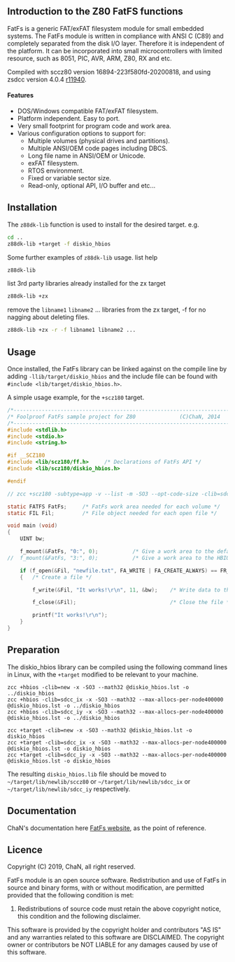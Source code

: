 ## Introduction to the Z80 FatFS functions

FatFs is a generic FAT/exFAT filesystem module for small embedded systems. The FatFs module is written in compliance with ANSI C (C89) and completely separated from the disk I/O layer. Therefore it is independent of the platform. It can be incorporated into small microcontrollers with limited resource, such as 8051, PIC, AVR, ARM, Z80, RX and etc.

Compiled with sccz80 version 16894-223f580fd-20200818, and using zsdcc version 4.0.4 [r11940](https://sourceforge.net/p/sdcc/code/11940/log/?path=/trunk/sdcc).

#### Features

<ul>
 <li>DOS/Windows compatible FAT/exFAT filesystem.</li>
 <li>Platform independent. Easy to port.</li>
 <li>Very small footprint for program code and work area.</li>
 <li>Various configuration options to support for:
  <ul>
   <li>Multiple volumes (physical drives and partitions).</li>
   <li>Multiple ANSI/OEM code pages including DBCS.</li>
   <li>Long file name in ANSI/OEM or Unicode.</li>
   <li>exFAT filesystem.</li>
   <li>RTOS environment.</li>
   <li>Fixed or variable sector size.</li>
   <li>Read-only, optional API, I/O buffer and etc...</li>
  </ul>
 </li>
</ul>

## Installation

The `z88dk-lib` function is used to install for the desired target. e.g.

```bash
cd ..
z88dk-lib +target -f diskio_hbios
```

Some further examples of `z88dk-lib` usage.
list help
```bash
z88dk-lib
```
list 3rd party libraries already installed for the zx target
```bash
z88dk-lib +zx
```
remove the `libname1` `libname2` ... libraries from the zx target, -f for no nagging about deleting files.
```bash
z88dk-lib +zx -r -f libname1 libname2 ...
```

## Usage

Once installed, the FatFs library can be linked against on the compile line by adding `-llib/target/diskio_hbios` and the include file can be found with `#include <lib/target/diskio_hbios.h>`.

A simple usage example, for the `+scz180` target.

```c
/*----------------------------------------------------------------------*/
/* Foolproof FatFs sample project for Z80              (C)ChaN, 2014    */
/*----------------------------------------------------------------------*/
#include <stdlib.h>
#include <stdio.h>
#include <string.h>

#if __SCZ180
#include <lib/scz180/ff.h>     /* Declarations of FatFs API */
#include <lib/scz180/diskio_hbios.h>

#endif

// zcc +scz180 -subtype=app -v --list -m -SO3 --opt-code-size -clib=sdcc_iy  -llib/scz180/diskio_hbios -llib/scz180/ff --max-allocs-per-node200000 ff_main.c -o ff_main -create-app

static FATFS FatFs;		/* FatFs work area needed for each volume */
static FIL Fil;			/* File object needed for each open file */

void main (void)
{
	UINT bw;

	f_mount(&FatFs, "0:", 0);	        /* Give a work area to the default drive */
//  f_mount(&FatFs, "3:", 0);	        /* Give a work area to the HBIOS SD0: drive */

	if (f_open(&Fil, "newfile.txt", FA_WRITE | FA_CREATE_ALWAYS) == FR_OK)
	{	/* Create a file */

		f_write(&Fil, "It works!\r\n", 11, &bw);	/* Write data to the file */

		f_close(&Fil);								/* Close the file */

		printf("It works!\r\n");
	}
}

```

## Preparation

The diskio_hbios library can be compiled using the following command lines in Linux, with the `+target` modified to be relevant to your machine.
```
zcc +hbios -clib=new -x -SO3 --math32 @diskio_hbios.lst -o ../diskio_hbios
zcc +hbios -clib=sdcc_ix -x -SO3 --math32 --max-allocs-per-node400000 @diskio_hbios.lst -o ../diskio_hbios
zcc +hbios -clib=sdcc_iy -x -SO3 --math32 --max-allocs-per-node400000 @diskio_hbios.lst -o ../diskio_hbios
```
```
zcc +target -clib=new -x -SO3 --math32 @diskio_hbios.lst -o diskio_hbios
zcc +target -clib=sdcc_ix -x -SO3 --math32 --max-allocs-per-node400000 @diskio_hbios.lst -o diskio_hbios
zcc +target -clib=sdcc_iy -x -SO3 --math32 --max-allocs-per-node400000 @diskio_hbios.lst -o diskio_hbios
```

The resulting `diskio_hbios.lib` file should be moved to `~/target/lib/newlib/sccz80` or `~/target/lib/newlib/sdcc_ix` or `~/target/lib/newlib/sdcc_iy` respectively.

## Documentation

ChaN's documentation here [FatFs website](http://elm-chan.org/fsw/ff/00index_e.html), as the point of reference.

## Licence

Copyright (C) 2019, ChaN, all right reserved.

FatFs module is an open source software. Redistribution and use of FatFs in source and binary forms, with or without modification, are permitted provided that the following condition is met:

1. Redistributions of source code must retain the above copyright notice, this condition and the following disclaimer.

This software is provided by the copyright holder and contributors "AS IS" and any warranties related to this software are DISCLAIMED. The copyright owner or contributors be NOT LIABLE for any damages caused by use of this software.
